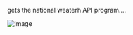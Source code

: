 gets the national weaterh API program....



![image](https://github.com/cmorris2945/Weather-Forcast-API/assets/30676606/d3673609-bac0-4b27-b48e-f56866d77852)
